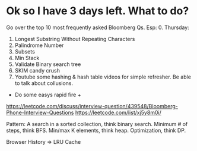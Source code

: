 

# Ok so I have 3 days left. What to do?


Go over the top 10 most frequently asked Bloomberg Qs.
Esp:
0. Thursday: 
1. Longest Substring Without Repeating Characters
2. Palindrome Number
3. Subsets
4. Min Stack
5. Validate Binary search tree
6. SKIM candy crush
7. Youtube some hashing & hash table videos for simple refresher. Be able to talk about collusions. 
+ Do some easys rapid fire +


https://leetcode.com/discuss/interview-question/439548/Bloomberg-Phone-Interview-Questions 
https://leetcode.com/list/xj5y8m0i/ 



Pattern:
A search in a sorted collection, think binary search. Minimum # of steps, think BFS. Min/max K elements, think heap. Optimization, think DP. 

Browser History => LRU Cache